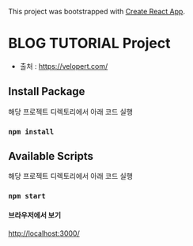 This project was bootstrapped with [Create React App](https://github.com/facebook/create-react-app).

# BLOG TUTORIAL Project
- 출처 : https://velopert.com/

## Install Package

해당 프로젝트 디렉토리에서 아래 코드 실행

### `npm install`

## Available Scripts

해당 프로젝트 디렉토리에서 아래 코드 실행

### `npm start`

#### 브라우저에서 보기

[http://localhost:3000/](http://localhost:3000/)